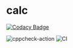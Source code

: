 # calc

[![Codacy Badge](https://api.codacy.com/project/badge/Grade/f1171216d30c4819a0ca404b52758b06)](https://app.codacy.com/manual/stepin104947/calc?utm_source=github.com&utm_medium=referral&utm_content=stepin104947/calc&utm_campaign=Badge_Grade_Dashboard)

![cppcheck-action](https://github.com/stepin104947/calc/workflows/cppcheck-action/badge.svg)
![CI](https://github.com/stepin104947/calc/workflows/CI/badge.svg)
